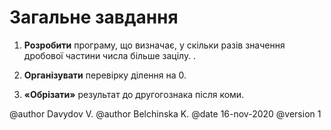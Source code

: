 # Загальне завдання

1. **Розробити** програму, що визначає, у скільки разів значення дробової частини числа більше зацілу.  .

2. **Організувати** перевірку ділення на 0.

3. **«Обрізати»** результат до другогознака після коми.

@author Davydov V.
@author Belchinska K.
@date 16-nov-2020
@version 1
